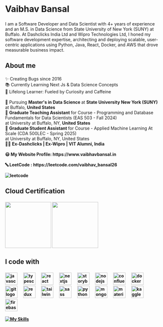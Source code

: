 <h1 align="left">Vaibhav Bansal</h1>

###
<!--![](https://komarev.com/ghpvc/?username=VaibhavBansal26)-->

<p align="left">I am a Software Developer and Data Scientist with 4+ years of experience and an M.S. in Data Science from State University of New York (SUNY) at Buffalo. At Dashclicks India Ltd and Wipro Technologies Ltd, I honed my software development expertise, architecting and deploying scalable, user-centric applications using Python, Java, React, Docker, and AWS that drove measurable business impact.</p>

###

<h2 align="left">About me </h2>

###

<p align="left">✨ Creating Bugs since 2016<br>📚 Currently Learning Next Js & Data Science Concepts<br>🧠 Lifelong Learner: Fueled by Curiosity and Caffeine <br><br> 🥇 Pursuing <strong>Master's in Data Science </strong> at <strong>State University New York (SUNY)</strong> at Buffalo, <strong>United States</strong><br>
🥇 <strong> Graduate Teaching Assistant </strong> for Course - Programming and Database Fundamentals for Data Scientists (EAS 503 - Fall 2024) <br>    at University at Buffalo, NY, <strong>United States</strong> <br>
🥇 <strong> Graduate Student Assistant </strong> for Course - Applied Machine Learning At Scale (CDA 500LEC - Spring 2025)<br>     at University at Buffalo, NY, United States <br>
👨‍💼 <strong> Ex-Dashclicks | Ex-Wipro | VIT Alumni, India<br> 
  <br>😃 My Website Profile: https://www.vaibhavbansal.in<br>
  <br>🔤 LeetCode : https://leetcode.com/vaibhav_bansal26<br>
  <br>
   <img src="https://leetcard.jacoblin.cool/vaibhav_bansal26?theme=light&font=Gowun%20Batang&ext=heatmap&border=0" alt="leetcode"/>
  <br>

<h2 align="left">Cloud Certification</h2>

###

<img src="https://learn.microsoft.com/media/learn/certification/badges/microsoft-certified-fundamentals-badge.svg?branch=main" width="150"/>
<img src="https://images.credly.com/size/220x220/images/e5c85d7f-4e50-431e-b5af-fa9d9b0596e7/image.png" width="150" />

<h2 align="left">I code with</h2>

###
<div align="left">
  <img src="https://cdn.jsdelivr.net/gh/devicons/devicon/icons/javascript/javascript-original.svg" height="40" alt="javascript logo"  />
  <img width="12" />
  <img src="https://cdn.jsdelivr.net/gh/devicons/devicon/icons/typescript/typescript-original.svg" height="40" alt="typescript logo"  />
  <img width="12" />
  <img src="https://cdn.jsdelivr.net/gh/devicons/devicon/icons/react/react-original.svg" height="40" alt="react logo"  />
  <img width="12" />
  <img src="https://cdn.jsdelivr.net/gh/devicons/devicon/icons/nextjs/nextjs-original.svg" height="40" alt="nextjs logo"  />
  <img width="12" />
  <img src="https://cdn.jsdelivr.net/gh/devicons/devicon/icons/storybook/storybook-original.svg" height="40" alt="storybook logo"  />
  <img width="12" />
  <img src="https://cdn.jsdelivr.net/gh/devicons/devicon/icons/nodejs/nodejs-original.svg" height="40" alt="nodejs logo"  />
  <img width="12" />
  <img src="https://cdn.jsdelivr.net/gh/devicons/devicon/icons/confluence/confluence-original.svg" height="40" alt="confluence logo"  />
  <img width="12" />
  <img src="https://cdn.jsdelivr.net/gh/devicons/devicon/icons/docker/docker-original.svg" height="40" alt="docker logo"  />
  <img width="12" />
  <img src="https://cdn.jsdelivr.net/gh/devicons/devicon/icons/git/git-original.svg" height="40" alt="git logo"  />
  <img width="12" />
  <img src="https://cdn.jsdelivr.net/gh/devicons/devicon/icons/redux/redux-original.svg" height="40" alt="redux logo"  />
  <img width="12" />
  <img src="https://cdn.jsdelivr.net/gh/devicons/devicon/icons/tailwindcss/tailwindcss-original-wordmark.svg" height="40" alt="tailwindcss logo"  />
  <img width="12" />
  <img src="https://cdn.jsdelivr.net/gh/devicons/devicon/icons/sass/sass-original.svg" height="40" alt="sass logo"  />
  <img width="12" />
  <img src="https://cdn.jsdelivr.net/gh/devicons/devicon/icons/python/python-original.svg" height="40" alt="python logo"  />
  <img width="12" />
  <img src="https://cdn.jsdelivr.net/gh/devicons/devicon/icons/mongodb/mongodb-original.svg" height="40" alt="mongodb logo"  />
  <img width="12" />
  <img src="https://cdn.jsdelivr.net/gh/devicons/devicon/icons/materialui/materialui-original.svg" height="40" alt="materialui logo"  />
  <img width="12" />
  <img src="https://cdn.jsdelivr.net/gh/devicons/devicon/icons/kaggle/kaggle-original.svg" height="40" alt="kaggle logo"  />
  <img width="12" />
  <img src="https://cdn.jsdelivr.net/gh/devicons/devicon/icons/firebase/firebase-plain.svg" height="40" alt="firebase logo"  />
  <img width="12" />

 [![My Skills](https://skillicons.dev/icons?i=kafka,aws,ts,terraform,tensorflow,postgres,postman,mongodb,jenkins,flask,azure,kubernetes&theme=light)](https://skillicons.dev)
                            
</div>

###
